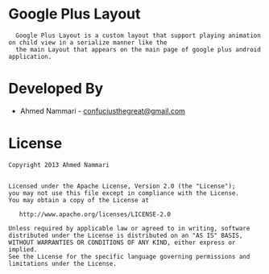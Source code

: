Google Plus Layout
==========================

      Google Plus Layout is a custom layout that support playing animation on child view in a serialize manner like the 
      the main Layout that appears on the main page of google plus android application.



Developed By
============

 * Ahmed Nammari - <confuciusthegreat@gmail.com>



License
=======

    Copyright 2013 Ahmed Nammari
    

    Licensed under the Apache License, Version 2.0 (the "License");
    you may not use this file except in compliance with the License.
    You may obtain a copy of the License at

       http://www.apache.org/licenses/LICENSE-2.0

    Unless required by applicable law or agreed to in writing, software
    distributed under the License is distributed on an "AS IS" BASIS,
    WITHOUT WARRANTIES OR CONDITIONS OF ANY KIND, either express or implied.
    See the License for the specific language governing permissions and
    limitations under the License.
